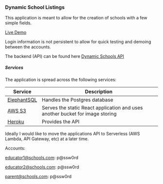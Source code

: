 ### Dynamic School Listings

This application is meant to allow for the creation of schools with a few simple fields.

[Live Demo](http://jesse-schools-www.s3-website.ca-central-1.amazonaws.com/)

Login information is not persistent to allow for quick testing and demoing between the accounts.

The backend (API) can be found here [Dynamic Schools API](https://github.com/effekt/dynamic-schools-api)

##### Services

The application is spread across the following services:

| Service | Description |
| ------- | ----------- |
| [ElephantSQL](https://www.elephantsql.com) | Handles the Postgres database |
| [AWS S3](https://aws.amazon.com/s3/) | Serves the static React application and uses another bucket for image storing |
| [Heroku](https://www.heroku.com) | Provides the API |

Ideally I would like to move the applications API to Serverless (AWS Lambda, API Gateway, etc) at a later time.

Accounts:

educator1@schools.com: p@ssw0rd

educator2@schools.com: p@ssw0rd

parent@schools.com: p@ssw0rd
